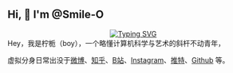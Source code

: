 ## Hi, 👋 I'm @Smile-O
<div align="center">
  <a href="https://exio.top/">
    <img src="https://readme-typing-svg.demolab.com?font=Fira+Code&pause=1000&color=008c8c&width=435&lines=热爱可抵岁月漫长！;让正确的事情持续发生！&center=true&size=27" alt="Typing SVG" />
  </a>
</div>
Hey，我是柠栀（boy），一个略懂计算机科学与艺术的斜杆不动青年，

虚拟分身日常出没于[微博](https://weibo.com)、[知乎](https://www.zhihu.com)、[B站](https://space.bilibili.com)、[Instagram](https://www.instagram.com)、[推特](https://twitter.com)、[Github](https://github.com/Smile-O) 等。

